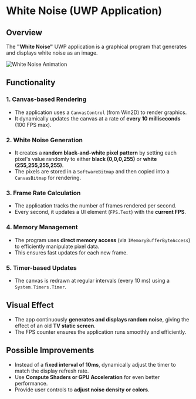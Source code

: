 # White Noise (UWP Application)

## **Overview**
The **"White Noise"** UWP application is a graphical program that generates and displays white noise as an image.

![White Noise Animation](animation.gif)

## **Functionality**
### **1. Canvas-based Rendering**
- The application uses a `CanvasControl` (from Win2D) to render graphics.
- It dynamically updates the canvas at a rate of **every 10 milliseconds** (100 FPS max).

### **2. White Noise Generation**
- It creates a **random black-and-white pixel pattern** by setting each pixel's value randomly to either **black (0,0,0,255)** or **white (255,255,255,255)**.
- The pixels are stored in a `SoftwareBitmap` and then copied into a `CanvasBitmap` for rendering.

### **3. Frame Rate Calculation**
- The application tracks the number of frames rendered per second.
- Every second, it updates a UI element (`FPS.Text`) with the **current FPS**.

### **4. Memory Management**
- The program uses **direct memory access** (via `IMemoryBufferByteAccess`) to efficiently manipulate pixel data.
- This ensures fast updates for each new frame.

### **5. Timer-based Updates**
- The canvas is redrawn at regular intervals (every 10 ms) using a `System.Timers.Timer`.

## **Visual Effect**
- The app continuously **generates and displays random noise**, giving the effect of an old **TV static screen**.
- The FPS counter ensures the application runs smoothly and efficiently.

## **Possible Improvements**
- Instead of a **fixed interval of 10ms**, dynamically adjust the timer to match the display refresh rate.
- Use **Compute Shaders or GPU Acceleration** for even better performance.
- Provide user controls to **adjust noise density or colors**.
